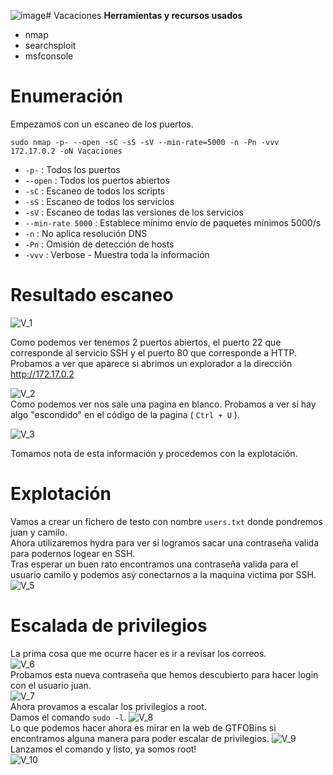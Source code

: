![image](https://github.com/user-attachments/assets/52f5c54e-e135-4d0e-afb6-e4757153ad6f)# Vacaciones
**Herramientas y recursos usados**
- nmap
- searchsploit
- msfconsole

# Enumeración

Empezamos con un escaneo de los puertos.

`sudo nmap -p- --open -sC -sS -sV --min-rate=5000 -n -Pn -vvv 172.17.0.2 -oN Vacaciones`

- `-p-` : Todos los puertos
- `--open` : Todos los puertos abiertos
- `-sC` : Escaneo de todos los scripts
- `-sS` : Escaneo de todos los servicios
- `-sV` : Escaneo de todas las versiones de los servicios
- `--min-rate 5000` : Establece mínimo envío de paquetes mínimos 5000/s
- `-n` : No aplica resolución DNS
- `-Pn` : Omisión de detección de hosts
- `-vvv` : Verbose - Muestra toda la información

# Resultado escaneo
![V_1](https://github.com/giustiand/DockerLabs-Writeups/blob/main/MuyF%C3%A1cil/.images/Vacaciones/V_1.jpg)  

Como podemos ver tenemos 2 puertos abiertos, el puerto 22 que corresponde al servicio SSH y el puerto 80 que corresponde a HTTP.  
Probamos a ver que aparece si abrimos un explorador a la dirección http://172.17.0.2  

![V_2](https://github.com/giustiand/DockerLabs-Writeups/blob/main/MuyF%C3%A1cil/.images/Vacaciones/V_2.jpg)   
Como podemos ver nos sale una pagina en blanco.
Probamos a ver si hay algo "escondido" en el código de la pagina ( `Ctrl + U` ).  

![V_3](https://github.com/giustiand/DockerLabs-Writeups/blob/main/MuyF%C3%A1cil/.images/Vacaciones/V_3.jpg)  

Tomamos nota de esta información y procedemos con la explotación.

# Explotación
Vamos a crear un fichero de testo con nombre `users.txt` donde pondremos juan y camilo.  
Ahora utilizaremos hydra para ver si logramos sacar una contraseña valida para podernos logear en SSH.  
Tras esperar un buen rato encontramos una contraseña valida para el usuario camilo y podemos asý conectarnos a la maquina victima por SSH.  
![V_5](https://github.com/giustiand/DockerLabs-Writeups/blob/main/MuyF%C3%A1cil/.images/Vacaciones/V_5.jpg)  


# Escalada de privilegios
La prima cosa que me ocurre hacer es ir a revisar los correos.  
![V_6](https://github.com/giustiand/DockerLabs-Writeups/blob/main/MuyF%C3%A1cil/.images/Vacaciones/V_6.jpg)  
Probamos esta nueva contraseña que hemos descubierto para hacer login con el usuario juan.  
![V_7](https://github.com/giustiand/DockerLabs-Writeups/blob/main/MuyF%C3%A1cil/.images/Vacaciones/V_7.jpg)  
Ahora provamos a escalar los privilegios a root.  
Damos el comando `sudo -l`.
![V_8](https://github.com/giustiand/DockerLabs-Writeups/blob/main/MuyF%C3%A1cil/.images/Vacaciones/V_8.jpg)  
Lo que podemos hacer ahora es mirar en la web de GTFOBins si encontramos alguna manera para poder escalar de privilegios.
![V_9](https://github.com/giustiand/DockerLabs-Writeups/blob/main/MuyF%C3%A1cil/.images/Vacaciones/V_9.jpg)  
Lanzamos el comando y listo, ya somos root!  
![V_10](https://github.com/giustiand/DockerLabs-Writeups/blob/main/MuyF%C3%A1cil/.images/Vacaciones/V_10.jpg) 

